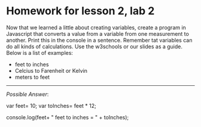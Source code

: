 # Homework for lesson 2, lab 2
Now that we learned a little about creating variables, create a program in Javascript that converts a value from a variable from one measurement to another. Print this in the console in a sentence. Remember tat variables can do all kinds of calculations. Use the w3schools or our slides as a guide. Below is a list of examples:
  * feet to inches
  * Celcius to Farenheit or Kelvin
  * meters to feet

---
*Possible Answer*:

var feet= 10; var toInches= feet * 12;

console.log(feet+ " feet to inches = " + toInches);
